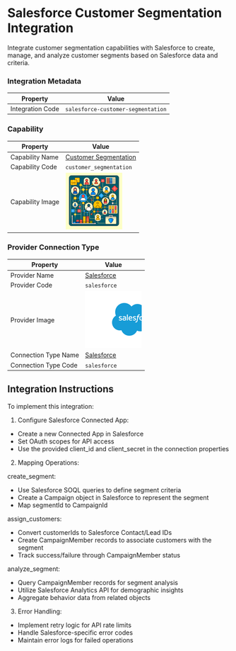 # Salesforce Customer Segmentation Integration
Integrate customer segmentation capabilities with Salesforce to create, manage, and analyze customer segments based on Salesforce data and criteria.

### Integration Metadata
| Property | Value |
|----------|------|
| Integration Code | `salesforce-customer-segmentation` |

### Capability
| Property | Value |
|----------|------|
| Capability Name | [Customer Segmentation](../../capability/customer_segmentation) |
| Capability Code | `customer_segmentation` |
| Capability Image | ![Customer Segmentation Capability Square Image](../../capability/customer_segmentation/images/customer_segmentation_square.png) |

### Provider Connection Type
| Property | Value |
|----------|------|
| Provider Name | [Salesforce](../../provider/salesforce) |
| Provider Code | `salesforce` |
| Provider Image | ![Salesforce Provider Square Image](../../provider/salesforce/images/salesforce_square.png) |
| Connection Type Name | [Salesforce](../../provider/salesforce#salesforce) |
| Connection Type Code | `salesforce` |

## Integration Instructions
To implement this integration:

1. Configure Salesforce Connected App:
- Create a new Connected App in Salesforce
- Set OAuth scopes for API access
- Use the provided client_id and client_secret in the connection properties

2. Mapping Operations:

create_segment:
- Use Salesforce SOQL queries to define segment criteria
- Create a Campaign object in Salesforce to represent the segment
- Map segmentId to CampaignId

assign_customers:
- Convert customerIds to Salesforce Contact/Lead IDs
- Create CampaignMember records to associate customers with the segment
- Track success/failure through CampaignMember status

analyze_segment:
- Query CampaignMember records for segment analysis
- Utilize Salesforce Analytics API for demographic insights
- Aggregate behavior data from related objects

3. Error Handling:
- Implement retry logic for API rate limits
- Handle Salesforce-specific error codes
- Maintain error logs for failed operations